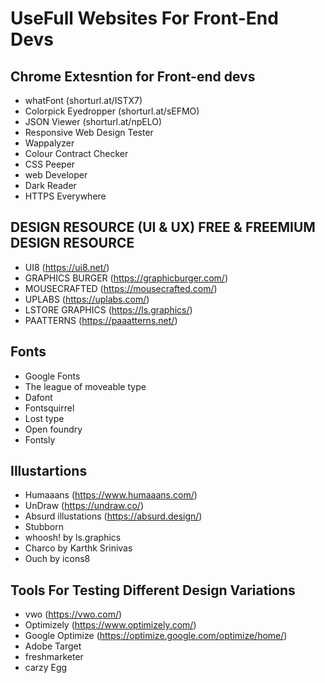# UseFull Websites For Front-End Devs


## Chrome Extesntion for Front-end devs

 - whatFont (shorturl.at/ISTX7)
 - Colorpick Eyedropper (shorturl.at/sEFMO)
 - JSON Viewer (shorturl.at/npELO)
 - Responsive Web Design Tester
 - Wappalyzer
 - Colour Contract Checker
 - CSS Peeper
 - web Developer
 - Dark Reader 
 - HTTPS Everywhere


## DESIGN RESOURCE (UI & UX) FREE & FREEMIUM DESIGN RESOURCE

- UI8 (https://ui8.net/)
- GRAPHICS BURGER (https://graphicburger.com/)
- MOUSECRAFTED (https://mousecrafted.com/)
- UPLABS (https://uplabs.com/)
- LSTORE GRAPHICS (https://ls.graphics/)
- PAATTERNS (https://paaatterns.net/)


## Fonts

 - Google Fonts
 - The league of moveable type
 - Dafont
 - Fontsquirrel
 - Lost type
 - Open foundry
 - Fontsly
 
## Illustartions 

- Humaaans (https://www.humaaans.com/)
- UnDraw (https://undraw.co/)
- Absurd illustations (https://absurd.design/)
- Stubborn
- whoosh! by ls.graphics
- Charco by Karthk Srinivas
- Ouch by icons8
 
## Tools For Testing Different Design Variations

- vwo (https://vwo.com/)
- Optimizely (https://www.optimizely.com/)
- Google Optimize (https://optimize.google.com/optimize/home/)
- Adobe Target 
- freshmarketer
- carzy Egg
 



